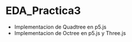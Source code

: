 # EDA_Practica3
* Implementacion de Quadtree en p5.js
* Implementacion de Octree en p5.js y Three.js
